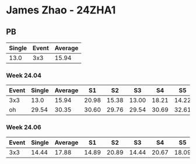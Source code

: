 # James Zhao - 24ZHA1

## PB
|Single|Event|Average|
|----|----|----|
|13.0|3x3|15.94|
### Week 24.04
|Event|Single|Average|S1|S2|S3|S4|S5|
|-----|-------|------|--|--|--|--|--|
|3x3|13.0|15.94|20.98|15.38|13.00|18.21|14.22|
|oh|29.54|30.35|30.60|29.76|29.54|30.69|32.61|
### Week 24.06
|Event|Single|Average|S1|S2|S3|S4|S5|
|-----|-------|------|--|--|--|--|--|
|3x3|14.44|17.88|14.89|20.89|14.44|20.67|18.09|
